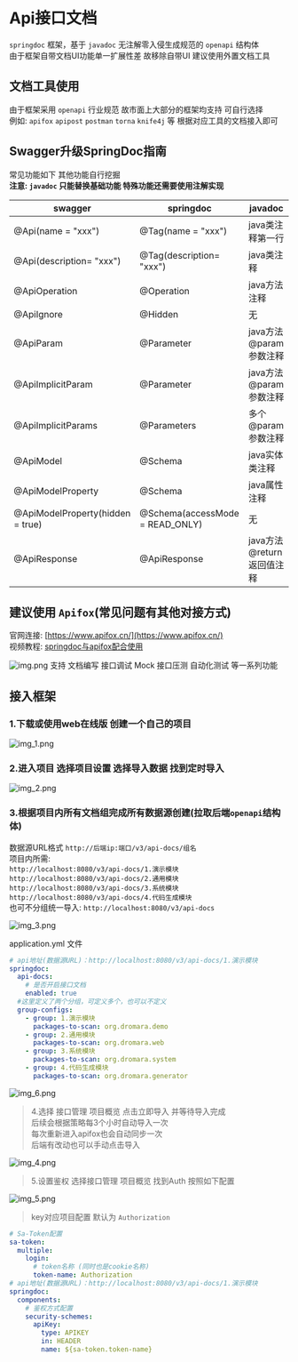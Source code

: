 # Api接口文档

`springdoc` 框架，基于 `javadoc` 无注解零入侵生成规范的 `openapi` 结构体 <br>
由于框架自带文档UI功能单一扩展性差 故移除自带UI 建议使用外置文档工具

## 文档工具使用
由于框架采用 `openapi` 行业规范 故市面上大部分的框架均支持 可自行选择 <br>
例如: `apifox` `apipost` `postman` `torna` `knife4j` 等 根据对应工具的文档接入即可

## Swagger升级SpringDoc指南

常见功能如下 其他功能自行挖掘 <br>
**注意: `javadoc` 只能替换基础功能 特殊功能还需要使用注解实现**

| swagger                          | springdoc                       | javadoc            |
|----------------------------------|---------------------------------|--------------------|
| @Api(name = "xxx")               | @Tag(name = "xxx")              | java类注释第一行         |
| @Api(description= "xxx")         | @Tag(description= "xxx")        | java类注释            |
| @ApiOperation                    | @Operation                      | java方法注释           | 
| @ApiIgnore                       | @Hidden                         | 无                  | 
| @ApiParam                        | @Parameter                      | java方法@param参数注释   | 
| @ApiImplicitParam                | @Parameter                      | java方法@param参数注释   | 
| @ApiImplicitParams               | @Parameters                     | 多个@param参数注释       | 
| @ApiModel                        | @Schema                         | java实体类注释          | 
| @ApiModelProperty                | @Schema                         | java属性注释           | 
| @ApiModelProperty(hidden = true) | @Schema(accessMode = READ_ONLY) | 无                  | 
| @ApiResponse                     | @ApiResponse                    | java方法@return返回值注释 | 

## 建议使用 `Apifox`(常见问题有其他对接方式)

官网连接: [https://www.apifox.cn/](https://www.apifox.cn/) <br>
视频教程: [springdoc与apifox配合使用](https://www.bilibili.com/video/BV1mr4y1j75M?p=8&vd_source=8f52c77be3233dbdd1c5e332d4d45bfb)

![img.png](../../assets/images/framework/api-doc/img.png)
支持 文档编写 接口调试 Mock 接口压测 自动化测试 等一系列功能

## 接入框架

### 1.下载或使用web在线版 创建一个自己的项目

![img_1.png](../../assets/images/framework/api-doc/img_1.png)

### 2.进入项目 选择项目设置 选择导入数据 找到定时导入

![img_2.png](../../assets/images/framework/api-doc/img_2.png)

### 3.根据项目内所有文档组完成所有数据源创建(拉取后端`openapi`结构体)<br>
数据源URL格式 `http://后端ip:端口/v3/api-docs/组名`<br>
项目内所需:<br>
`http://localhost:8080/v3/api-docs/1.演示模块` <br>
`http://localhost:8080/v3/api-docs/2.通用模块` <br>
`http://localhost:8080/v3/api-docs/3.系统模块` <br>
`http://localhost:8080/v3/api-docs/4.代码生成模块` <br>
也可不分组统一导入: `http://localhost:8080/v3/api-docs` <br>

![img_3.png](../../assets/images/framework/api-doc/img_3.png)

application.yml 文件
```yaml
# api地址(数据源URL)：http://localhost:8080/v3/api-docs/1.演示模块
springdoc:
  api-docs:
    # 是否开启接口文档
    enabled: true
  #这里定义了两个分组，可定义多个，也可以不定义
  group-configs:
    - group: 1.演示模块
      packages-to-scan: org.dromara.demo
    - group: 2.通用模块
      packages-to-scan: org.dromara.web
    - group: 3.系统模块
      packages-to-scan: org.dromara.system
    - group: 4.代码生成模块
      packages-to-scan: org.dromara.generator
```

![img_6.png](../../assets/images/framework/api-doc/img_6.png)

> 4.选择 接口管理 项目概览 点击立即导入 并等待导入完成<br>
后续会根据策略每3个小时自动导入一次<br>
每次重新进入apifox也会自动同步一次<br>
后端有改动也可以手动点击导入<br>

![img_4.png](../../assets/images/framework/api-doc/img_4.png)

> 5.设置鉴权 选择接口管理 项目概览 找到Auth 按照如下配置

![img_5.png](../../assets/images/framework/api-doc/img_5.png)

> key对应项目配置 默认为 `Authorization`

```yaml {6,15}
# Sa-Token配置
sa-token:
  multiple:
    login:
      # token名称 (同时也是cookie名称)
      token-name: Authorization
# api地址(数据源URL)：http://localhost:8080/v3/api-docs/1.演示模块
springdoc:
  components:
    # 鉴权方式配置
    security-schemes:
      apiKey:
        type: APIKEY
        in: HEADER
        name: ${sa-token.token-name}
```

